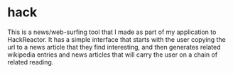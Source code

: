 # hack

This is a news/web-surfing tool that I made as part of my application to HackReactor.
It has a simple interface that starts with the user copying the url to a news article that they
find interesting, and then generates related wikipedia entries and news articles that will
carry the user on a chain of related reading.